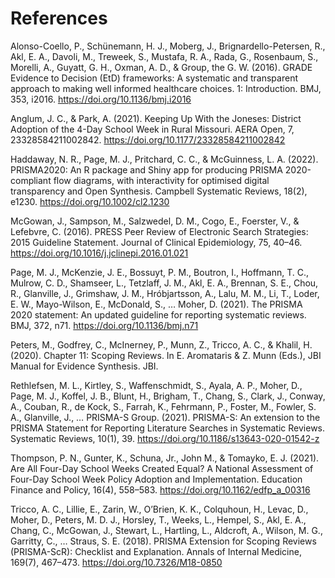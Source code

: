 # References

Alonso-Coello, P., Schünemann, H. J., Moberg, J., Brignardello-Petersen, R., Akl, E. A., Davoli, M., Treweek, S., Mustafa, R. A., Rada, G., Rosenbaum, S., Morelli, A., Guyatt, G. H., Oxman, A. D., & Group, the G. W. (2016). GRADE Evidence to Decision (EtD) frameworks: A systematic and transparent approach to making well informed healthcare choices. 1: Introduction. BMJ, 353, i2016. https://doi.org/10.1136/bmj.i2016

Anglum, J. C., & Park, A. (2021). Keeping Up With the Joneses: District Adoption of the 4-Day School Week in Rural Missouri. AERA Open, 7, 23328584211002842. https://doi.org/10.1177/23328584211002842

Haddaway, N. R., Page, M. J., Pritchard, C. C., & McGuinness, L. A. (2022). PRISMA2020: An R package and Shiny app for producing PRISMA 2020-compliant flow diagrams, with interactivity for optimised digital transparency and Open Synthesis. Campbell Systematic Reviews, 18(2), e1230. https://doi.org/10.1002/cl2.1230

McGowan, J., Sampson, M., Salzwedel, D. M., Cogo, E., Foerster, V., & Lefebvre, C. (2016). PRESS Peer Review of Electronic Search Strategies: 2015 Guideline Statement. Journal of Clinical Epidemiology, 75, 40–46. https://doi.org/10.1016/j.jclinepi.2016.01.021

Page, M. J., McKenzie, J. E., Bossuyt, P. M., Boutron, I., Hoffmann, T. C., Mulrow, C. D., Shamseer, L., Tetzlaff, J. M., Akl, E. A., Brennan, S. E., Chou, R., Glanville, J., Grimshaw, J. M., Hróbjartsson, A., Lalu, M. M., Li, T., Loder, E. W., Mayo-Wilson, E., McDonald, S., … Moher, D. (2021). The PRISMA 2020 statement: An updated guideline for reporting systematic reviews. BMJ, 372, n71. https://doi.org/10.1136/bmj.n71

Peters, M., Godfrey, C., McInerney, P., Munn, Z., Tricco, A. C., & Khalil, H. (2020). Chapter 11: Scoping Reviews. In E. Aromataris & Z. Munn (Eds.), JBI Manual for Evidence Synthesis. JBI.

Rethlefsen, M. L., Kirtley, S., Waffenschmidt, S., Ayala, A. P., Moher, D., Page, M. J., Koffel, J. B., Blunt, H., Brigham, T., Chang, S., Clark, J., Conway, A., Couban, R., de Kock, S., Farrah, K., Fehrmann, P., Foster, M., Fowler, S. A., Glanville, J., … PRISMA-S Group. (2021). PRISMA-S: An extension to the PRISMA Statement for Reporting Literature Searches in Systematic Reviews. Systematic Reviews, 10(1), 39. https://doi.org/10.1186/s13643-020-01542-z

Thompson, P. N., Gunter, K., Schuna, Jr., John M., & Tomayko, E. J. (2021). Are All Four-Day School Weeks Created Equal? A National Assessment of Four-Day School Week Policy Adoption and Implementation. Education Finance and Policy, 16(4), 558–583. https://doi.org/10.1162/edfp_a_00316

Tricco, A. C., Lillie, E., Zarin, W., O’Brien, K. K., Colquhoun, H., Levac, D., Moher, D., Peters, M. D. J., Horsley, T., Weeks, L., Hempel, S., Akl, E. A., Chang, C., McGowan, J., Stewart, L., Hartling, L., Aldcroft, A., Wilson, M. G., Garritty, C., … Straus, S. E. (2018). PRISMA Extension for Scoping Reviews (PRISMA-ScR): Checklist and Explanation. Annals of Internal Medicine, 169(7), 467–473. https://doi.org/10.7326/M18-0850
